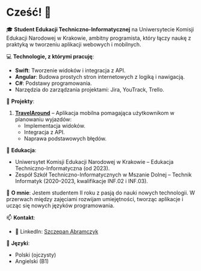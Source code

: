 # Cześć! 👋

🎓 **Student Edukacji Techniczno-Informatycznej** na Uniwersytecie Komisji Edukacji Narodowej w Krakowie, ambitny programista, który łączy naukę z praktyką w tworzeniu aplikacji webowych i mobilnych.

💻 **Technologie, z którymi pracuję**:
- **Swift**: Tworzenie widoków i integracja z API.
- **Angular**: Budowa prostych stron internetowych z logiką i nawigacją.
- **C#**: Podstawy programowania.
- Narzędzia do zarządzania projektami: Jira, YouTrack, Trello.

🌟 **Projekty**:
1. **[TravelAround](https://github.com/UnluckyKredens/TravelAround)** – Aplikacja mobilna pomagająca użytkownikom w planowaniu wyjazdów:
   - Implementacja widoków.
   - Integracja z API.
   - Naprawa podstawowych błędów.

📘 **Edukacja**:
- Uniwersytet Komisji Edukacji Narodowej w Krakowie – Edukacja Techniczno-Informatyczna (od 2023).
- Zespół Szkół Techniczno-Informatycznych w Mszanie Dolnej – Technik Informatyk (2020–2023, kwalifikacje INF.02 i INF.03).

🌱 **O mnie**:
Jestem studentem II roku z pasją do nauki nowych technologii. W przerwach między zajęciami rozwijam umiejętności, tworząc aplikacje i ucząc się nowych języków programowania.

📫 **Kontakt**:
- 💼 LinkedIn: [Szczepan Abramczyk](https://www.linkedin.com/in/szczepan-abramczyk-67174b208/)

📌 **Języki**:
- Polski (ojczysty)
- Angielski (B1)

